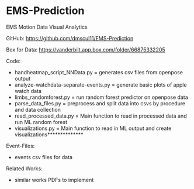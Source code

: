 # EMS-Prediction
EMS Motion Data Visual Analytics

GitHub: https://github.com/dmscul11/EMS-Prediction

Box for Data: https://vanderbilt.app.box.com/folder/66875332205


Code:
- handheatmap_script_NNData.py = generates csv files from openpose output
- analyze-watchdata-separate-events.py = generate basic plots of apple watch data
- limbs_randomforest.py = run random forest predictor on openpose data
- parse_data_files.py = preprocess and split data into csvs by procedure and data collection
- read_processed_data.py = Main function to read in processed data and run ML random forest
- visualizations.py = Main function to read in ML output and create visualizations**************

Event-Files:
- events csv files for data

Related Works:
- similar works PDFs to implement
